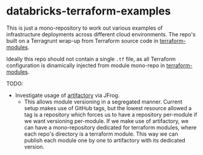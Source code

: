 # databricks-terraform-examples

This is just a mono-repository to work out various examples of infrastructure deployments across different cloud environments. The repo's built on a Terragrunt wrap-up from Terraform source code in [terraform-modules](https://github.com/andrefilipemm/terraform-modules).

Ideally this repo should not contain a single `.tf` file, as all Terraform configuration is dinamically injected from module mono-repo in [terraform-modules](https://github.com/andrefilipemm/terraform-modules).

TODO:
- Investigate usage of [artifactory](https://jfrog.com/help/r/jfrog-artifactory-documentation/resolve-terraform-modules) via JFrog. 
    - This allows module versioning in a segregated manner. Current setup makes use of GitHub tags, but the lowest resource allowed a tag is a repository which forces us to have a repository per-module if we want versioning per-module.
    If we make use of artifactory, we can have a mono-repository dedicated for terraform modules, where each repo's directory is a terraform module. This way we can publish each module one by one to artifactory with its dedicated version.